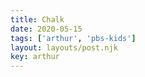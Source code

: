 ```yaml
---
title: Chalk
date: 2020-05-15
tags: ['arthur', 'pbs-kids']
layout: layouts/post.njk
key: arthur
---
```


